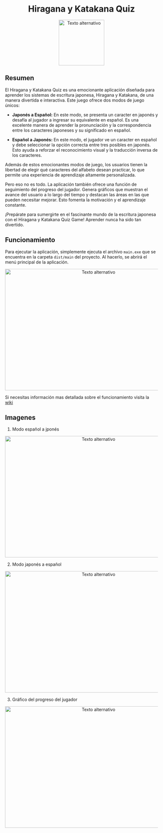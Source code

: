 <div align="center">
  <h1>Hiragana y Katakana Quiz</h1>
   <img src="https://i.imgur.com/CJAYZ7x.png" alt="Texto alternativo" width="150" height="150">
</div>

## Resumen

El Hiragana y Katakana Quiz es una emocionante aplicación diseñada para aprender los sistemas de escritura japonesa, Hiragana y Katakana, de una manera divertida e interactiva. Este juego ofrece dos modos de juego únicos:

- **Japonés a Español:** En este modo, se presenta un caracter en japonés y desafía al jugador a ingresar su equivalente en español. Es una excelente manera de aprender la pronunciación y la correspondencia entre los caracteres japoneses y su significado en español.

- **Español a Japonés:** En este modo, el jugador ve un caracter en español y debe seleccionar la opción correcta entre tres posibles en japonés. Esto ayuda a reforzar el reconocimiento visual y la traducción inversa de los caracteres.

Además de estos emocionantes modos de juego, los usuarios tienen la libertad de elegir qué caracteres del alfabeto desean practicar, lo que permite una experiencia de aprendizaje altamente personalizada.

Pero eso no es todo. La aplicación también ofrece una función de seguimiento del progreso del jugador. Genera gráficos que muestran el avance del usuario a lo largo del tiempo y destacan las áreas en las que pueden necesitar mejorar. Esto fomenta la motivación y el aprendizaje constante.

¡Prepárate para sumergirte en el fascinante mundo de la escritura japonesa con el Hiragana y Katakana Quiz Game! Aprender nunca ha sido tan divertido.

## Funcionamiento

Para ejecutar la aplicación, simplemente ejecuta el archivo `main.exe` que se encuentra en la carpeta `dist/main` del proyecto. Al hacerlo, se abrirá el menú principal de la aplicación.

<div align="center">
  <img src="https://i.imgur.com/PNx2TNe.png" alt="Texto alternativo" width="600" height="400">
</div>

Si necesitas información mas detallada sobre el funcionamiento visita la [wiki](https://github.com/FernandoPereiraSalvador/Hiragana-And-Katakana-Quiz/wiki/)

## Imagenes

1. Modo español a jponés

<div align="center">
  <img src="https://i.imgur.com/8K7XmhX.png" alt="Texto alternativo" width="600" height="400">
</div>

2. Modo japonés a español

<div align="center">
  <img src="https://i.imgur.com/SPnVT5E.png" alt="Texto alternativo" width="600" height="400">
</div>

3. Gráfico del progreso del jugador

<div align="center">
  <img src="https://i.imgur.com/fdZHyme.png" alt="Texto alternativo" width="600" height="400">
</div>
